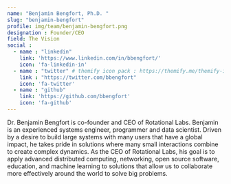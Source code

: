 ```yaml
---
name: "Benjamin Bengfort, Ph.D. "
slug: "benjamin-bengfort"
profile: img/team/benjamin-bengfort.png
designation : Founder/CEO
field: The Vision
social :
  - name : "linkedin"
    link: 'https://www.linkedin.com/in/bbengfort/'
    icon: 'fa-linkedin-in'
  - name : "twitter" # themify icon pack : https://themify.me/themify-icons
    link : "https://twitter.com/bbengfort"
    icon: 'fa-twitter'
  - name : "github"
    link: 'https://github.com/bbengfort'
    icon: 'fa-github'
---
```

Dr. Benjamin Bengfort is co-founder and CEO of Rotational Labs. Benjamin is an experienced systems engineer, programmer and data scientist. Driven by a desire to build large systems with many users that have a global impact, he takes pride in solutions where many small interactions combine to create complex dynamics. As the CEO of Rotational Labs, his goal is to apply advanced distributed computing, networking, open source software, education, and machine learning to solutions that allow us to collaborate more effectively around the world to solve big problems.
